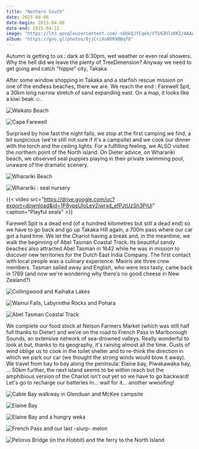 ```yaml
---
title: "Nothern South"
date: 2015-04-08
date-begin: 2015-04-08
date-end: 2015-04-13
image: "https://lh3.googleusercontent.com/-nUbkQJfCqek/VTG9ZHliKKI/AAAAAAAAEfM/GRHHp1gpvd8/s1280/upload_-1.jpg"
album: "https://goo.gl/photos/8jjCriXuNXR9BBqf8"
---
```


Autumn is getting to us : dark at 6:30pm, wet weather or even real showers. Why the hell did we leave the plenty of TreeDimension? Anyway we need to get going and catch "hippie" city, Takaka.

After some window shopping in Takaka and a starfish rescue mission on one of the endless beaches, there we are. We reach the end :  Farewell Spit, a 30km long narrow stretch of sand expanding east. On a map, it looks like a kiwi beak ☺.

![Waikato Beach](https://lh3.googleusercontent.com/-y-waIBi9JwM/VTR4YIQMfhI/AAAAAAAAE9I/s4rEwOTeW3k/s1280/upload_-1.jpg)

![Cape Farewell](https://lh3.googleusercontent.com/-ZcG0kceWOR8/VTR4VPRaKcI/AAAAAAAAE9A/hwuxcTjEJcM/s1280/upload_-1.jpg)

Surprised by how fast the night falls, we stop at the first camping we find, a bit suspicious (we're still not sure if it's a campsite) and we cook our dinner with the torch and the ceiling lights. For a fulfilling feeling, we ALSO visited the northern point of the North island. On Dieter advice, on Wharariki beach, we observed seal puppies playing in their private swimming pool, unaware of the dramatic scenery.

![Wharariki Beach](https://lh3.googleusercontent.com/-3zW2A0PMYGM/VTR4R44QDNI/AAAAAAAAE84/VjPK6EJEJsU/s1280/upload_-1.jpg)

![Wharariki : seal nursery](https://lh3.googleusercontent.com/-XNCEQYj5LMA/VTR4PBwl2bI/AAAAAAAAE8w/ByGVVi4iLjc/s1280/upload_-1.jpg)

{{< video src="https://drive.google.com/uc?export=download&id=1P8ypsUloLev2iwrxd_efPJtUzSh3PiUi" caption="Playful seals" >}}

Farewell Spit is a dead end (of a hundred kilometres but still a dead end) so we have to go back and go up Takaka Hill again, a 700m pass where our car got a hard time. We let the Chariot having a break and, in the meantime, we walk the beginning of Abel Tasman Coastal Track. Its beautiful sandy beaches also attracted Abel Tasman in 1642 while he was in mission to discover new territories for the Dutch East India Company. The first contact with local people was a culinary experience: Maoris ate three crew members. Tasman sailed away and English, who were less tasty, came back in 1769 (and now we're wondering why there's no good cheese in New Zealand?)

![Collingwood and Kaihaka Lakes](https://lh3.googleusercontent.com/-tJxMD0--Tuc/VTR4LlPIj1I/AAAAAAAAE8o/zHsPAiUoGxo/s1280/upload_-1.jpg)

![Wainui Falls, Labyrinthe Rocks and Pohara](https://lh3.googleusercontent.com/-xNgeTgvFPPk/VTR4IqQfiII/AAAAAAAAE8g/0k4_KNiYtyg/s1280/upload_-1.jpg)

![Abel Tasman Coastal Track](https://lh3.googleusercontent.com/-izlm2yznfXg/VTR4FauQKKI/AAAAAAAAE8Y/GTw2R3NlCio/s1280/upload_-1.jpg)

We complete our food stock at Nelson Farmers Market (which was still half full thanks to Dieter) and we're on the road to French Pass in Marlborough Sounds, an extensive network of sea-drowned valleys. Really wonderful to look at but, thanks to its geography, it's raining almost all the time. Gusts of wind oblige us to cook in the toilet shelter and to re-think the direction in which we park our car (we thought the strong winds would blow it away). We travel from bay to bay along the peninsula: Elaine bay, Piwakawaka bay, ... 50km further, the next island seems to be within reach but the amphibious version of the Chariot isn't out yet so we have to go backward! Let's go to recharge our batteries in... wait for it... another wwoofing!

![Cable Bay walkway in Glenduan and McKee campsite](https://lh3.googleusercontent.com/-q6wrex3Choc/VTR4BQUPSkI/AAAAAAAAE8Q/tDXmAgsqGck/s1280/upload_-1.jpg)

![Elaine Bay](https://lh3.googleusercontent.com/-yebnyn3uCWA/VTR3-hBz8mI/AAAAAAAAE8I/wMezNJN-9Sk/s1280/upload_-1.jpg)

![Elaine Bay and a hungry weka](https://lh3.googleusercontent.com/-me1s8g2w6AY/VTR34mYL1GI/AAAAAAAAE74/Ufe-2KOluMk/s1280/upload_-1.jpg)

![French Pass and our last -slurp- melon](https://lh3.googleusercontent.com/-Rr5NYE0-eCo/VTR37jis8II/AAAAAAAAE8A/DWtkrZ6XtSg/s1280/upload_-1.jpg)

![Pelorus Bridge (in the Hobbit) and the ferry to the North Island](https://lh3.googleusercontent.com/-X2aabBXHETM/VTR30dPHwRI/AAAAAAAAE7w/_t3gPuuzbc8/s1280/upload_-1.jpg)
